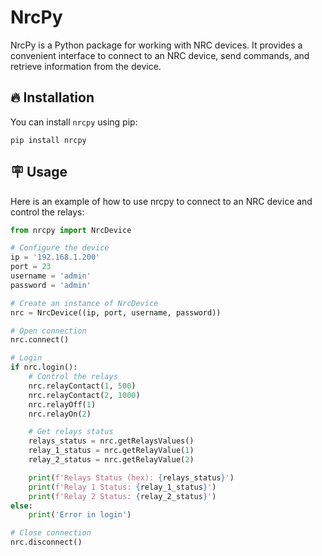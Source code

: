 # NrcPy

NrcPy is a Python package for working with NRC devices. It provides a convenient interface to connect to an NRC device, send commands, and retrieve information from the device.

## 🔥 Installation

You can install `nrcpy` using pip:

```shell
pip install nrcpy
```
## 🪧 Usage
Here is an example of how to use nrcpy to connect to an NRC device and control the relays:
```python
from nrcpy import NrcDevice

# Configure the device
ip = '192.168.1.200'
port = 23
username = 'admin'
password = 'admin'

# Create an instance of NrcDevice
nrc = NrcDevice((ip, port, username, password))

# Open connection
nrc.connect()

# Login
if nrc.login():
    # Control the relays
    nrc.relayContact(1, 500)
    nrc.relayContact(2, 1000)
    nrc.relayOff(1)
    nrc.relayOn(2)

    # Get relays status
    relays_status = nrc.getRelaysValues()
    relay_1_status = nrc.getRelayValue(1)
    relay_2_status = nrc.getRelayValue(2)

    print(f'Relays Status (hex): {relays_status}')
    print(f'Relay 1 Status: {relay_1_status}')
    print(f'Relay 2 Status: {relay_2_status}')
else:
    print('Error in login')

# Close connection
nrc.disconnect()

```

